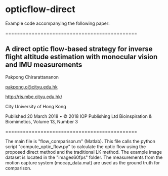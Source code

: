 # opticflow-direct

Example code accompanying the following paper:

=============================================

A direct optic flow-based strategy for inverse flight altitude estimation with monocular vision and IMU measurements
-------
Pakpong Chirarattananon

pakpong.c@cityu.edu.hk

http://ris.mbe.cityu.edu.hk/

City University of Hong Kong

Published 20 March 2018 • © 2018 IOP Publishing Ltd
Bioinspiration & Biomimetics, Volume 13, Number 3

=============================================

The main file is "flow_comparison.m" (Matlab). This file calls the python script "compute_optic_flow.py" to calculate the optic flow using the proposed direct method and the traditional LK method. The example image dataset is located in the "images60fps" folder. The measurements from the motion capture system (mocap_data.mat) are used as the ground truth for comparison.

